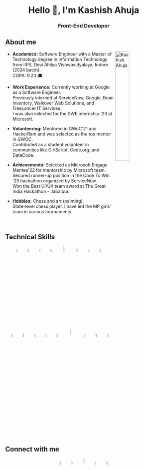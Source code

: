 <h1 align="center">Hello 👋, I'm Kashish Ahuja</h1> 
<h3 align="center">Front-End Developer</h3>
  
##  About me
<div align="left">

<img width="30%" align="right" alt="Kashish Ahuja" src="https://user-images.githubusercontent.com/55057608/196962872-09ab0293-7565-4ffa-9725-d1cb70a7ea5a.jpeg" />

- **Academics:** Software Engineer with a Master of Technology degree in Information Technology from IIPS, Devi Ahilya Vishwavidyalaya, Indore (2024 batch). <br/>
CGPA: 9.23 🎓

- **Work Experience:** Currently working at Google as a Software Engineer. <br/>
Previously interned at ServiceNow, Google, Brain Inventory, Walkover Web Solutions, and FreeLancer IT Services. <br/>
I was also selected for the SWE internship '23 at Microsoft.

- **Volunteering:** Mentored in GWoC'21 and HackerRam and was selected as the top mentor in GWOC. <br/>
Contributed as a student volunteer in communities like GirlScript, Code.org, and DataCode.

- **Achievements:** Selected as Microsoft Engage Mentee'22 for mentorship by Microsoft team. <br/>
Secured runner-up position in the Code To Win ’23 hackathon organized by ServiceNow. <br/>
Won the Best UI/UX team award at The Great India Hackathon - Jabalpur.

- **Hobbies:** Chess and art (painting). <br/>
State-level chess player. I have led the MP girls’ team in various tournaments. 

</div>

<br/>

##  Technical Skills
<p align="center">
  <img src="https://user-images.githubusercontent.com/55057608/215124769-4e28bb35-6b77-4572-8769-42423bbf3803.png" alt="C" width="5%"/>
  &nbsp;
  <img src="https://user-images.githubusercontent.com/55057608/215125719-b1eb21db-cd5d-4b96-a962-b13afef2fde5.png" alt="C++" width="5%"/>
  &nbsp;
  <img src="https://user-images.githubusercontent.com/55057608/215135875-f3a0f9ee-083e-4090-9d12-6a98bda40e18.png" alt="HTML" width="4.8%"/>
  &nbsp;
  <img src="https://user-images.githubusercontent.com/55057608/215132531-c2bf186e-e6cf-4802-89df-093ba13248d3.png" alt="CSS" width="4.8%"/>
  &nbsp;
  <img src="https://user-images.githubusercontent.com/55057608/215137273-32983d5d-fbdf-4f54-9afb-50e70c0c7696.png" alt="Sass" width="6.8%"/>
  &nbsp;
  <img src="https://user-images.githubusercontent.com/55057608/215129778-ca0e6263-095d-4bf6-a3bf-43e99e4413b0.png" alt="BootStrap" width="5.2%"/>
  &nbsp;
  <img src="https://user-images.githubusercontent.com/55057608/215138834-6c7fc9f6-1ee1-464e-ad98-c5ae0f8dcde0.png" alt="JavaScript" width="5%"/>
  &nbsp;
  <img src="https://github.com/kashishahuja2002/kashishahuja2002/assets/55057608/d9e5040e-31c0-451f-9312-40e59be3e748" alt="TypeScript" width="5%"/>
  &nbsp;
  <br/>
  <img src="https://github.com/kashishahuja2002/kashishahuja2002/assets/55057608/44534ae0-3146-47b6-882e-9ca9174af47c" alt="Angular" width="4.8%"/>
  &nbsp;
  <img src="https://user-images.githubusercontent.com/55057608/215139554-450c13fc-f06f-4e5d-a29e-4acea5ce82f2.png" alt="React.js" width="5.2%"/>
  &nbsp;
  <img src="https://user-images.githubusercontent.com/55057608/215172117-1c6784a7-12b4-4917-954f-837e54b5e476.png" alt="Redux" width="4.8%"/>
  &nbsp;
  <img src="https://github.com/kashishahuja2002/kashishahuja2002/assets/55057608/9bf28dec-af9a-4371-b01e-2182ac41e01d" alt="Node.js" width="4.5%"/>
  &nbsp;
  <img src="https://github.com/kashishahuja2002/kashishahuja2002/assets/55057608/c15f9d9d-a087-46fb-8f3f-64b48d2e9bf5" alt="MongoDB" width="5%"/>
  &nbsp;
  <img src="https://github.com/kashishahuja2002/kashishahuja2002/assets/55057608/b653003c-4a24-4d20-8619-914f5f84cb00" alt="SQL" width="8%"/>
  &nbsp;
  <img src="https://user-images.githubusercontent.com/55057608/215184579-9d4d5859-5dee-4eae-b581-714204c30f64.png" alt="Git" width="5%"/>
  &nbsp;
  <img src="https://user-images.githubusercontent.com/55057608/215185998-d93c21d2-1a25-451f-bd9e-dbd3f0cc9de0.png" alt="GitHub" width="5%"/>
  &nbsp;
  <img src="https://user-images.githubusercontent.com/55057608/215184827-93ec1b83-a9f6-47bd-aece-50c89c7e175b.png" alt="VS Code" width="5%"/>
</p>


<br/>

## Connect with me
<p align="center">
  <a href="https://www.linkedin.com/in/kashish-ahuja-1505/"><img align="center" src="https://user-images.githubusercontent.com/55057608/215177293-aff4eb00-db24-4e0f-9ee7-1f4cdef0c134.png" alt="LinkedIn | kashish-ahuja-1505" width="5%" /></a>
  &nbsp;
  <a href="https://www.instagram.com/kashish.ahuja_/"><img align="center" src="https://user-images.githubusercontent.com/55057608/215179600-b7e1306b-a220-439d-8fd0-5707318bdba1.png" alt="Instagram | kashish.ahuja_" width="5%" /></a>
  &nbsp;
  <a href="mailto:kashishahuja2002@gmail.com"><img align="center" width="5.5%" src="https://user-images.githubusercontent.com/55057608/215180075-3dc71f52-8a0c-4265-bdc1-93ceb9871ac5.png" /></a>
  &nbsp;
  <a href="https://twitter.com/15kashishahuja"><img align="center" src="https://user-images.githubusercontent.com/55057608/215180448-e62464b5-a62c-4a06-b646-549f85c498b6.png" alt="Twitter | 15kashishahuja" width="5%" /></a>
  &nbsp;
  <a href="https://www.facebook.com/profile.php?id=100085283182091"><img align="center" src="https://user-images.githubusercontent.com/55057608/215182532-419e0e82-8c9e-46a0-bf55-8ff0b5ce1fc7.png" alt="Facebook" width="5%" /></a>
</p>
